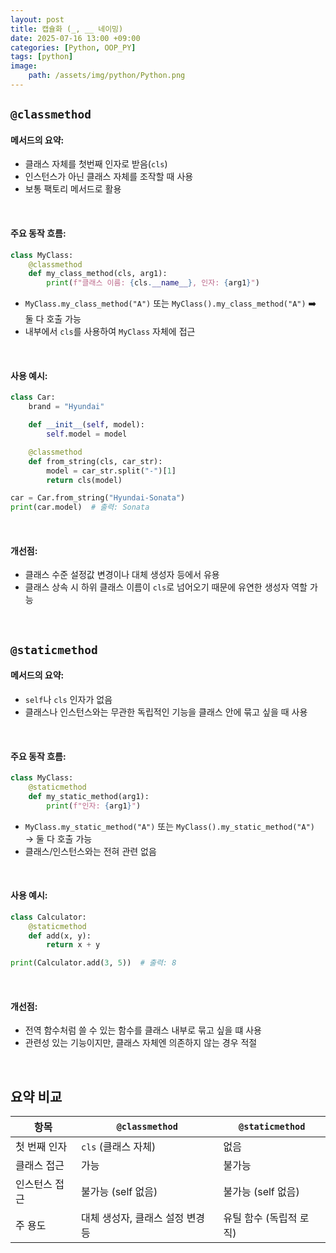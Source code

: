 ```yaml
---
layout: post
title: 캡슐화 (_, __ 네이밍)
date: 2025-07-16 13:00 +09:00
categories: [Python, OOP_PY]
tags: [python]
image:
    path: /assets/img/python/Python.png
---
```


## `@classmethod`

#### 메서드의 요약:

- 클래스 자체를 첫번째 인자로 받음(`cls`)
- 인스턴스가 아닌 클래스 자체를 조작할 때 사용
- 보통 팩토리 메서드로 활용

<br>

#### 주요 동작 흐름:

```python
class MyClass:
    @classmethod
    def my_class_method(cls, arg1):
        print(f"클래스 이름: {cls.__name__}, 인자: {arg1}")
```

- `MyClass.my_class_method("A")` 또는 `MyClass().my_class_method("A")` ➡️ 둘 다 호출 가능
- 내부에서 `cls`를 사용하여 `MyClass` 자체에 접근

<br>

#### 사용 예시:

```python
class Car:
    brand = "Hyundai"

    def __init__(self, model):
        self.model = model

    @classmethod
    def from_string(cls, car_str):
        model = car_str.split("-")[1]
        return cls(model)

car = Car.from_string("Hyundai-Sonata")
print(car.model)  # 출력: Sonata
```

<br>

#### 개선점:

- 클래스 수준 설정값 변경이나 대체 생성자 등에서 유용
- 클래스 상속 시 하위 클래스 이름이 `cls`로 넘어오기 때문에 유연한 생성자 역할 가능

<br>

## `@staticmethod`

#### 메서드의 요약:

- `self`나 `cls` 인자가 없음
- 클래스나 인스턴스와는 무관한 독립적인 기능을 클래스 안에 묶고 싶을 때 사용
 
<br>

#### 주요 동작 흐름:

```python
class MyClass:
    @staticmethod
    def my_static_method(arg1):
        print(f"인자: {arg1}")
```

- `MyClass.my_static_method("A")` 또는 `MyClass().my_static_method("A")` → 둘 다 호출 가능
- 클래스/인스턴스와는 전혀 관련 없음

<br>

#### 사용 예시:

```python
class Calculator:
    @staticmethod
    def add(x, y):
        return x + y

print(Calculator.add(3, 5))  # 출력: 8
```

<br>

#### 개선점:

- 전역 함수처럼 쓸 수 있는 함수를 클래스 내부로 묶고 싶을 떄 사용
- 관련성 있는 기능이지만, 클래스 자체엔 의존하지 않는 경우 적절

<br>

## 요약 비교

| 항목      | `@classmethod`      | `@staticmethod` |
| ------- | ------------------- | --------------- |
| 첫 번째 인자 | `cls` (클래스 자체)      | 없음              |
| 클래스 접근  | 가능                  | 불가능             |
| 인스턴스 접근 | 불가능 (self 없음)       | 불가능 (self 없음)   |
| 주 용도    | 대체 생성자, 클래스 설정 변경 등 | 유틸 함수 (독립적 로직)  |
